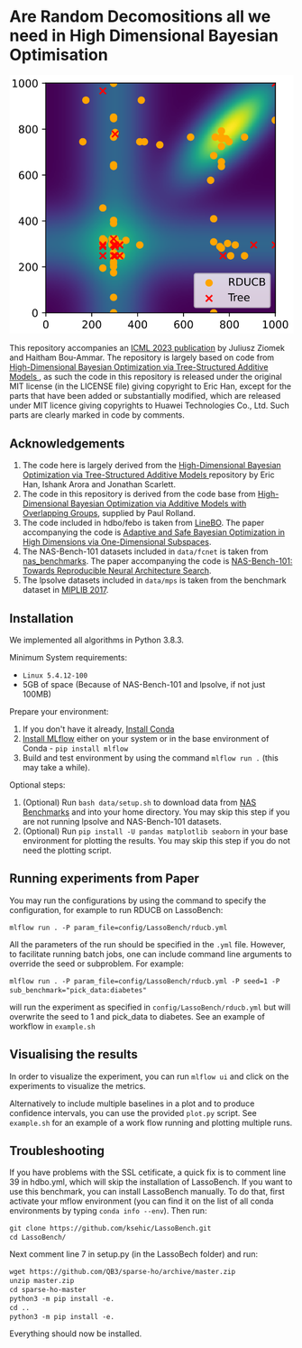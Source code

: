 # Are Random Decomositions all we need in High Dimensional Bayesian Optimisation
<p align="center">
  <img src="./figures/ToyProblem.PNG" width="600" /> 
</p>

This repository accompanies an [ICML 2023 publication](https://arxiv.org/pdf/2301.12844.pdf) by Juliusz Ziomek and Haitham Bou-Ammar.
The repository is largely based on code from [High-Dimensional Bayesian Optimization via Tree-Structured Additive Models ](https://github.com/eric-vader/HD-BO-Additive-Models), as such the code in this repository is released under the original MIT license (in the LICENSE file) giving copyright to Eric Han, except for the parts that have been added or substantially modified, which are released under MIT licence giving copyrights to Huawei Technologies Co., Ltd. Such parts are clearly marked in code by comments.

## Acknowledgements

1. The code here is largely derived from the [High-Dimensional Bayesian Optimization via Tree-Structured Additive Models ](https://github.com/eric-vader/HD-BO-Additive-Models) repository by Eric Han, Ishank Arora and Jonathan Scarlett.
2. The code in this repository is derived from the code base from [High-Dimensional Bayesian Optimization via Additive Models with Overlapping Groups](https://arxiv.org/pdf/1802.07028.pdf), supplied by Paul Rolland.
3. The code included in hdbo/febo is taken from [LineBO](https://github.com/kirschnj/LineBO). The paper accompanying the code is [Adaptive and Safe Bayesian Optimization in High Dimensions via One-Dimensional Subspaces](https://arxiv.org/abs/1902.03229).
4. The NAS-Bench-101 datasets included in `data/fcnet` is taken from [nas_benchmarks](https://github.com/automl/nas_benchmarks). The paper accompanying the code is [NAS-Bench-101: Towards Reproducible Neural Architecture Search](https://arxiv.org/pdf/1902.09635.pdf).
5. The lpsolve datasets included in `data/mps` is taken from the benchmark dataset in [MIPLIB 2017](https://miplib.zib.de/download.html). 

## Installation

We implemented all algorithms in Python 3.8.3. 

Minimum System requirements:

* `Linux 5.4.12-100`
* 5GB of space (Because of NAS-Bench-101 and lpsolve, if not just 100MB)

Prepare your environment:

1. If you don't have it already, [Install Conda](https://docs.conda.io/projects/conda/en/latest/user-guide/install/linux.html)
2. [Install MLflow](https://mlflow.org/) either on your system or in the base environment of Conda - `pip install mlflow`
3. Build and test environment by using the command `mlflow run .` (this may take a while).

Optional steps:
1. (Optional) Run `bash data/setup.sh` to download data from [NAS Benchmarks](https://github.com/automl/nas_benchmarks) and  into your home directory. You may skip this step if you are not running lpsolve and NAS-Bench-101 datasets.
2. (Optional) Run `pip install -U pandas matplotlib seaborn` in your base environment for plotting the results.  You may skip this step if you do not need the plotting script.

## Running experiments from Paper

You may run the configurations by using the command to specify the configuration, for example to run RDUCB on LassoBench:

```
mlflow run . -P param_file=config/LassoBench/rducb.yml
```

All the parameters of the run should be specified in the `.yml` file. However, to facilitate running batch jobs, one can include command line arguments to override the seed or subproblem. For example:

```
mlflow run . -P param_file=config/LassoBench/rducb.yml -P seed=1 -P sub_benchmark="pick_data:diabetes"
```
will run the experiment as specified in `config/LassoBench/rducb.yml` but will overwrite the seed to 1 and pick_data to diabetes. See an example of workflow in `example.sh`


## Visualising the results
In order to visualize the experiment, you can run `mlflow ui` and click on the experiments to visualize the metrics.

Alternatively to include multiple baselines in a plot and to produce confidence intervals, you can use the provided `plot.py` script. See `example.sh` for an example of a work flow running and plotting multiple runs.

## Troubleshooting
If you have problems with the SSL cetificate, a quick fix is to comment line 39 in hdbo.yml, which will skip the installation of LassoBench. If you want to use this benchmark, you can install LassoBench manually. To do that, first activate your mflow environment (you can find it on the list of all conda environments by typing `conda info --env`). Then run:
```
git clone https://github.com/ksehic/LassoBench.git
cd LassoBench/
```
Next comment line 7 in setup.py (in the LassoBech folder) and run:
```
wget https://github.com/QB3/sparse-ho/archive/master.zip
unzip master.zip
cd sparse-ho-master
python3 -m pip install -e.
cd ..
python3 -m pip install -e.
```
Everything should now be installed.